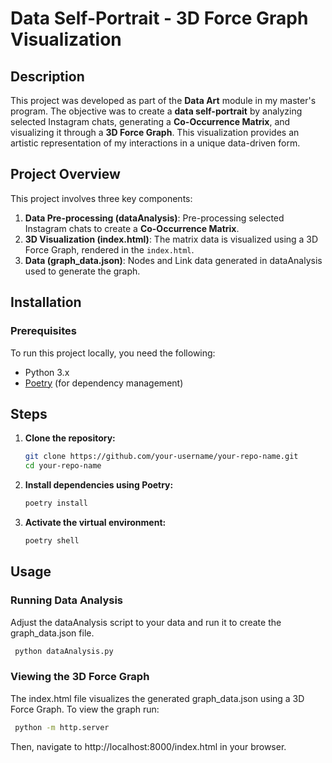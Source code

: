 # Data Self-Portrait - 3D Force Graph Visualization

## Description
This project was developed as part of the **Data Art** module in my master's program. The objective was to create a **data self-portrait** by analyzing selected Instagram chats, generating a **Co-Occurrence Matrix**, and visualizing it through a **3D Force Graph**. This visualization provides an artistic representation of my interactions in a unique data-driven form.

## Project Overview
This project involves three key components:
1. **Data Pre-processing (dataAnalysis)**: Pre-processing selected Instagram chats to create a **Co-Occurrence Matrix**.
2. **3D Visualization (index.html)**: The matrix data is visualized using a 3D Force Graph, rendered in the `index.html`.
3. **Data (graph_data.json)**: Nodes and Link data generated in dataAnalysis used to generate the graph.


## Installation

### Prerequisites
To run this project locally, you need the following:
- Python 3.x
- [Poetry](https://python-poetry.org/docs/#installation) (for dependency management)

## Steps

1. **Clone the repository:**
   ```bash
   git clone https://github.com/your-username/your-repo-name.git
   cd your-repo-name
    ```

2. **Install dependencies using Poetry:**
    ```bash
    poetry install
    ```
3. **Activate the virtual environment:**
    ```bash
    poetry shell
    ```
## Usage

### Running Data Analysis

Adjust the dataAnalysis script to your data and run it to create the graph_data.json file. 
   ```bash
    python dataAnalysis.py
   ```
### Viewing the 3D Force Graph
The index.html file visualizes the generated graph_data.json using a 3D Force Graph. To view the graph run:
   ```bash
    python -m http.server
   ```
Then, navigate to http://localhost:8000/index.html in your browser.
